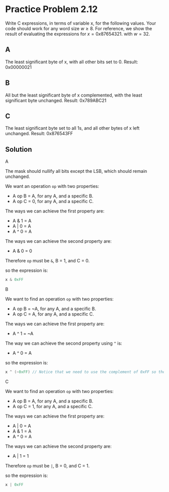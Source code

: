 # Practice Problem 2.12

Write C expressions, in terms of variable x, for the following values. Your code should work for any word size $w \geq 8$. For reference, we show the result of evaluating the expressions for $x = 0x87654321$. with $w = 32$.

## A

The least significant byte of x, with all other bits set to 0. Result: 0x00000021

## B

All but the least significant byte of x complemented, with the least significant byte unchanged. Result: 0x789ABC21

## C

The least significant byte set to all 1s, and all other bytes of x left unchanged. Result: 0x876543FF

## Solution

A

The mask should nullify all bits except the LSB, which should remain unchanged.

We want an operation `op` with two properties:

- A op B = A, for any A, and a specific B.
- A op C = 0, for any A, and a specific C.

The ways we can achieve the first property are:

- A & 1 = A
- A | 0 = A
- A ^ 0 = A

The ways we can achieve the second property are:

- A & 0 = 0

Therefore `op` must be `&`, B  = 1, and C = 0.

so the expression is:

```c
x & 0xFF
```

B

We want to find an operation `op` with two properties:

- A op B = ~A, for any A, and a specific B.
- A op C = A, for any A, and a specific C.

The ways we can achieve the first property are:

- A ^ 1 = ~A

The way we can achieve the second property using `^` is:

- A ^ 0 = A

so the expression is:

```c
x ^ (~0xFF) // Notice that we need to use the complement of 0xFF so the mask works with any word size >= 8.
```

C

We want to find an operation `op` with two properties:

- A op B = A, for any A, and a specific B.
- A op C = 1, for any A, and a specific C.

The ways we can achieve the first property are:

- A | 0 = A
- A & 1 = A
- A ^ 0 = A

The ways we can achieve the second property are:

- A | 1 = 1

Therefore `op` must be `|`, B = 0, and C = 1.

so the expression is:

```c
x | 0xFF
```
